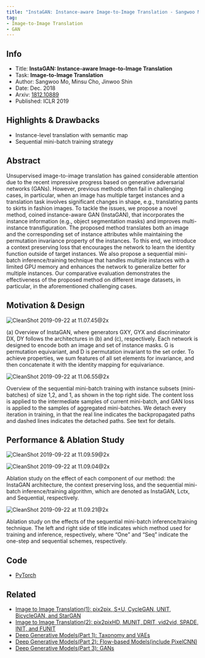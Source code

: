 ```yaml
---
title: "InstaGAN: Instance-aware Image-to-Image Translation - Sangwoo Mo - ICLR 2019"
tag:
- Image-to-Image Translation
- GAN
---
```




## Info
- Title: **InstaGAN: Instance-aware Image-to-Image Translation**
- Task: **Image-to-Image Translation**
- Author: Sangwoo Mo, Minsu Cho, Jinwoo Shin
- Date:  Dec. 2018
- Arxiv: [1812.10889](https://arxiv.org/abs/1812.10889)
- Published: ICLR 2019

## Highlights & Drawbacks
- Instance-level translation with semantic map
- Sequential mini-batch training strategy

## Abstract
Unsupervised image-to-image translation has gained considerable attention due to the recent impressive progress based on generative adversarial networks (GANs). However, previous methods often fail in challenging cases, in particular, when an image has multiple target instances and a translation task involves significant changes in shape, e.g., translating pants to skirts in fashion images. To tackle the issues, we propose a novel method, coined instance-aware GAN (InstaGAN), that incorporates the instance information (e.g., object segmentation masks) and improves multi-instance transfiguration. The proposed method translates both an image and the corresponding set of instance attributes while maintaining the permutation invariance property of the instances. To this end, we introduce a context preserving loss that encourages the network to learn the identity function outside of target instances. We also propose a sequential mini-batch inference/training technique that handles multiple instances with a limited GPU memory and enhances the network to generalize better for multiple instances. Our comparative evaluation demonstrates the effectiveness of the proposed method on different image datasets, in particular, in the aforementioned challenging cases.


## Motivation & Design
![CleanShot 2019-09-22 at 11.07.45@2x](https://i.imgur.com/LnP6Vx5.jpg)

<script async src="https://pagead2.googlesyndication.com/pagead/js/adsbygoogle.js"></script>
<ins class="adsbygoogle"
     style="display:block; text-align:center;"
     data-ad-layout="in-article"
     data-ad-format="fluid"
     data-ad-client="ca-pub-4466575858054752"
     data-ad-slot="8787986126"></ins>
<script>
     (adsbygoogle = window.adsbygoogle || []).push({});
</script>

(a) Overview of InstaGAN, where generators GXY, GYX and discriminator DX, DY follows the architectures in (b) and (c), respectively. Each network is designed to encode both an image and set of instance masks. G is permutation equivariant, and D is permutation invariant to the set order. To achieve properties, we sum features of all set elements for invariance, and then concatenate it with the identity mapping for equivariance.


![CleanShot 2019-09-22 at 11.06.55@2x](https://i.imgur.com/wPsmqRC.jpg)

Overview of the sequential mini-batch training with instance subsets (mini-batches) of size 1,2, and 1, as shown in the top right side. The content loss is applied to the intermediate samples of current mini-batch, and GAN loss is applied to the samples of aggregated mini-batches. We detach every iteration in training, in that the real line indicates the backpropagated paths and dashed lines indicates the detached paths. See text for details.

## Performance & Ablation Study

![CleanShot 2019-09-22 at 11.09.59@2x](https://i.imgur.com/8sdR7Fg.jpg)


![CleanShot 2019-09-22 at 11.09.04@2x](https://i.imgur.com/8oqUKQC.jpg)

<script async src="https://pagead2.googlesyndication.com/pagead/js/adsbygoogle.js"></script>
<ins class="adsbygoogle"
     style="display:block; text-align:center;"
     data-ad-layout="in-article"
     data-ad-format="fluid"
     data-ad-client="ca-pub-4466575858054752"
     data-ad-slot="8787986126"></ins>
<script>
     (adsbygoogle = window.adsbygoogle || []).push({});
</script>

Ablation study on the effect of each component of our method: the InstaGAN architecture, the context preserving loss, and the sequential mini-batch inference/training algorithm, which are denoted as InstaGAN, Lctx, and Sequential, respectively.

![CleanShot 2019-09-22 at 11.09.21@2x](https://i.imgur.com/jmmycKj.jpg)


Ablation study on the effects of the sequential mini-batch inference/training technique. The left and right side of title indicates which method used for training and inference, respectively, where “One” and “Seq” indicate the one-step and sequential schemes, respectively.


## Code
- [PyTorch](https://github.com/sangwoomo/instagan)


## Related
- [Image to Image Translation(1): pix2pix, S+U, CycleGAN, UNIT, BicycleGAN, and StarGAN](https://arxivnote.ddlee.cn/Image-to-image-Translation-pix2pix-CycleGAN-UNIT-BicycleGAN-StarGAN.html)
- [Image to Image Translation(2): pix2pixHD, MUNIT, DRIT, vid2vid, SPADE, INIT, and FUNIT](https://arxivnote.ddlee.cn/Image-to-image-Translation-pix2pixHD-MUNIT-DRIT-vid2vid-SPADE-INIT-FUNIT.html)
- [Deep Generative Models(Part 1): Taxonomy and VAEs](https://arxivnote.ddlee.cn/Deep-Generative-Models-Taxonomy-VAE.html)
- [Deep Generative Models(Part 2): Flow-based Models(include PixelCNN)](https://arxivnote.ddlee.cn/Deep-Generative-Models-Flow-based-Models-PixelCNN.html)
- [Deep Generative Models(Part 3): GANs](https://arxivnote.ddlee.cn/Deep-Generative-Models-GAN-WGAN-SAGAN-StyleGAN-BigGAN.html)
